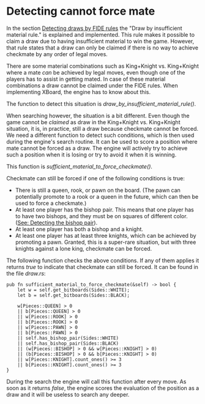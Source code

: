 # Detecting cannot force mate

In  the section [Detecting draws by FIDE rules](./detecting_fide_draws.md)
the "Draw by insufficient material rule." is explained and implemented.
This rule makes it possible to claim a draw due to having insufficient
material to win the game. However, that rule states that a draw can only be
claimed if there is no way to achieve checkmate by any order of legal
moves.

There are some material combinations such as King+Knight vs. King+Knight
where a mate *can* be achieved by legal moves, even though one of the
players has to assist in getting mated. In case of these material
combinations a draw cannot be claimed under the FIDE rules. When
implementing XBoard, the engine has to know about this.

The function to detect this situation is
*draw_by_insufficient_material_rule()*.

When searching however, the situation is a bit different. Even though the
game cannot be *claimed* as draw in the King+Knight vs. King+Knight
situation, it is, in practice, still a draw because checkmate cannot be
forced. We need a different function to detect such conditions, which is
then used during the engine's search routine. It can be used to score a
position where mate cannot be forced as a draw. The engine will actively
try to achieve such a position when it is losing or try to avoid it when it
is winning.

This function is *sufficient_material_to_force_checkmate()*.

Checkmate can still be forced if one of the following conditions is true:

- There is still a queen, rook, or pawn on the board. (The pawn can
  potentially promote to a rook or a queen in the future, which can then
  be used to force a checkmate.)
- At least one player has the bishop pair. This means that one player has
  to have two bishops, and they must be on squares of different color.
  ([See: Detecting the bishop pair](./detecting_bishop_pair.md)).
- At least one player has both a bishop and a knight.
- At least one player has at least three knights, which can be achieved by
  promoting a pawn. Granted, this is a super-rare situation, but with three
  knights against a lone king, checkmate can be forced.

The following function checks the above conditions. If any of them
applies it returns *true* to indicate that checkmate can still be forced.
It can be found in the file *draw.rs*:

```rust,ignore
pub fn sufficient_material_to_force_checkmate(&self) -> bool {
    let w = self.get_bitboards(Sides::WHITE);
    let b = self.get_bitboards(Sides::BLACK);

    w[Pieces::QUEEN] > 0
    || b[Pieces::QUEEN] > 0
    || w[Pieces::ROOK] > 0
    || b[Pieces::ROOK] > 0
    || w[Pieces::PAWN] > 0
    || b[Pieces::PAWN] > 0
    || self.has_bishop_pair(Sides::WHITE)
    || self.has_bishop_pair(Sides::BLACK)
    || (w[Pieces::BISHOP] > 0 && w[Pieces::KNIGHT] > 0)
    || (b[Pieces::BISHOP] > 0 && b[Pieces::KNIGHT] > 0)
    || w[Pieces::KNIGHT].count_ones() >= 3
    || b[Pieces::KNIGHT].count_ones() >= 3
}
```
During the search the engine will call this function after every move. As
soon as it returns *false*, the engine scores the evaluation of the
position as a draw and it will be useless to search any deeper.
